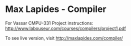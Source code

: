 # Max Lapides - Compiler

For Vassar CMPU-331
Project instructions: http://www.labouseur.com/courses/compilers/project1.pdf

To see live version, visit http://maxlapides.com/compiler/
